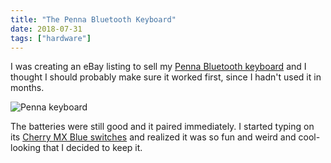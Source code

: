 ```yaml
---
title: "The Penna Bluetooth Keyboard"
date: 2018-07-31
tags: ["hardware"]
---
```

 
I was creating an eBay listing to sell my [Penna Bluetooth keyboard](https://www.elretron.com/penna) and I thought I should probably make sure it worked first, since I hadn't used it in months.

![Penna keyboard](/img/2018/2018-07-31_penna.jpg)

The batteries were still good and it paired immediately. I started typing on its [Cherry MX Blue switches](https://deskthority.net/wiki/Cherry_MX_Blue) and realized it was so fun and weird and cool-looking that I decided to keep it.
